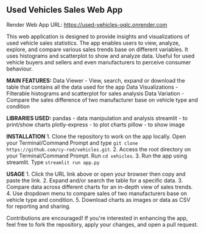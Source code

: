 ## Used Vehicles Sales Web App ##
Render Web App URL: https://used-vehicles-oqlc.onrender.com

This web application is designed to provide insights and visualizations of used vehicle sales statistics.
The app enables users to view, analyze, explore, and compare various sales trends base on different variables.
It uses histograms and scatterplot to show and analyze data.
Useful for used vehicle buyers and sellers and even manufacturers to perceive consumer behaviour.

**MAIN FEATURES:**
    Data Viewer - View, search, expand or download the table that contains all the data used for the app
    Data Visualizations - Filterable histograms and scatterplot for sales analysis
    Data Variation - Compare the sales difference of two manufacturer base on vehicle type and condition

**LIBRARIES USED:**
    pandas - data manipulation and analysis
    streamlit - to print/show charts
    plotly-express - to plot charts
    pillow - to show image

**INSTALLATION**
    1. Clone the repository to work on the app locally. Open your Terminal/Command Prompt and type `git clone https://github.com/cy-rod/vehicles.git`.
    2. Access the root directory on your Terminal/Command Prompt. Run `cd vehicles`.
    3. Run the app using streamlit. Type `streamlit run app.py`
    
**USAGE**
    1. Click the URL link above or open your browser then copy and paste the link.
    2. Expand and/or search the table for a specific data.
    3. Compare data across different charts for an in-depth view of sales trends.
    4. Use dropdown menu to compare sales of two manufacturers base on vehicle type and condition.
    5. Download charts as images or data as CSV for reporting and sharing.

Contributions are encouraged! If you're interested in enhancing the app, feel free to fork the repository, apply your changes, and open a pull request.